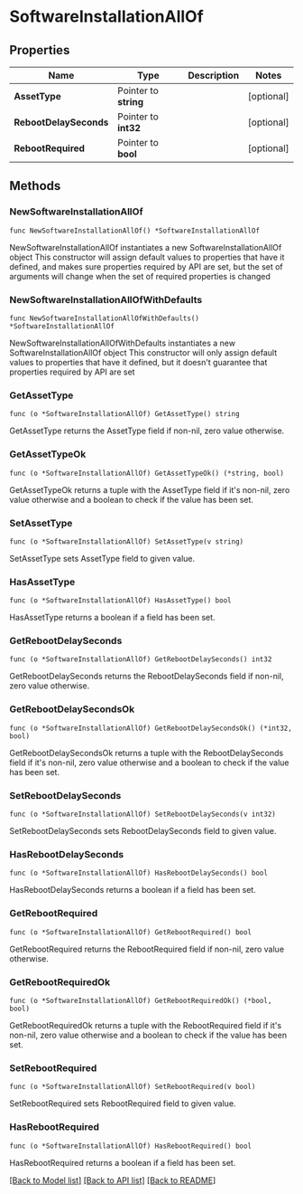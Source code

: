 # SoftwareInstallationAllOf

## Properties

Name | Type | Description | Notes
------------ | ------------- | ------------- | -------------
**AssetType** | Pointer to **string** |  | [optional] 
**RebootDelaySeconds** | Pointer to **int32** |  | [optional] 
**RebootRequired** | Pointer to **bool** |  | [optional] 

## Methods

### NewSoftwareInstallationAllOf

`func NewSoftwareInstallationAllOf() *SoftwareInstallationAllOf`

NewSoftwareInstallationAllOf instantiates a new SoftwareInstallationAllOf object
This constructor will assign default values to properties that have it defined,
and makes sure properties required by API are set, but the set of arguments
will change when the set of required properties is changed

### NewSoftwareInstallationAllOfWithDefaults

`func NewSoftwareInstallationAllOfWithDefaults() *SoftwareInstallationAllOf`

NewSoftwareInstallationAllOfWithDefaults instantiates a new SoftwareInstallationAllOf object
This constructor will only assign default values to properties that have it defined,
but it doesn't guarantee that properties required by API are set

### GetAssetType

`func (o *SoftwareInstallationAllOf) GetAssetType() string`

GetAssetType returns the AssetType field if non-nil, zero value otherwise.

### GetAssetTypeOk

`func (o *SoftwareInstallationAllOf) GetAssetTypeOk() (*string, bool)`

GetAssetTypeOk returns a tuple with the AssetType field if it's non-nil, zero value otherwise
and a boolean to check if the value has been set.

### SetAssetType

`func (o *SoftwareInstallationAllOf) SetAssetType(v string)`

SetAssetType sets AssetType field to given value.

### HasAssetType

`func (o *SoftwareInstallationAllOf) HasAssetType() bool`

HasAssetType returns a boolean if a field has been set.

### GetRebootDelaySeconds

`func (o *SoftwareInstallationAllOf) GetRebootDelaySeconds() int32`

GetRebootDelaySeconds returns the RebootDelaySeconds field if non-nil, zero value otherwise.

### GetRebootDelaySecondsOk

`func (o *SoftwareInstallationAllOf) GetRebootDelaySecondsOk() (*int32, bool)`

GetRebootDelaySecondsOk returns a tuple with the RebootDelaySeconds field if it's non-nil, zero value otherwise
and a boolean to check if the value has been set.

### SetRebootDelaySeconds

`func (o *SoftwareInstallationAllOf) SetRebootDelaySeconds(v int32)`

SetRebootDelaySeconds sets RebootDelaySeconds field to given value.

### HasRebootDelaySeconds

`func (o *SoftwareInstallationAllOf) HasRebootDelaySeconds() bool`

HasRebootDelaySeconds returns a boolean if a field has been set.

### GetRebootRequired

`func (o *SoftwareInstallationAllOf) GetRebootRequired() bool`

GetRebootRequired returns the RebootRequired field if non-nil, zero value otherwise.

### GetRebootRequiredOk

`func (o *SoftwareInstallationAllOf) GetRebootRequiredOk() (*bool, bool)`

GetRebootRequiredOk returns a tuple with the RebootRequired field if it's non-nil, zero value otherwise
and a boolean to check if the value has been set.

### SetRebootRequired

`func (o *SoftwareInstallationAllOf) SetRebootRequired(v bool)`

SetRebootRequired sets RebootRequired field to given value.

### HasRebootRequired

`func (o *SoftwareInstallationAllOf) HasRebootRequired() bool`

HasRebootRequired returns a boolean if a field has been set.


[[Back to Model list]](../README.md#documentation-for-models) [[Back to API list]](../README.md#documentation-for-api-endpoints) [[Back to README]](../README.md)



